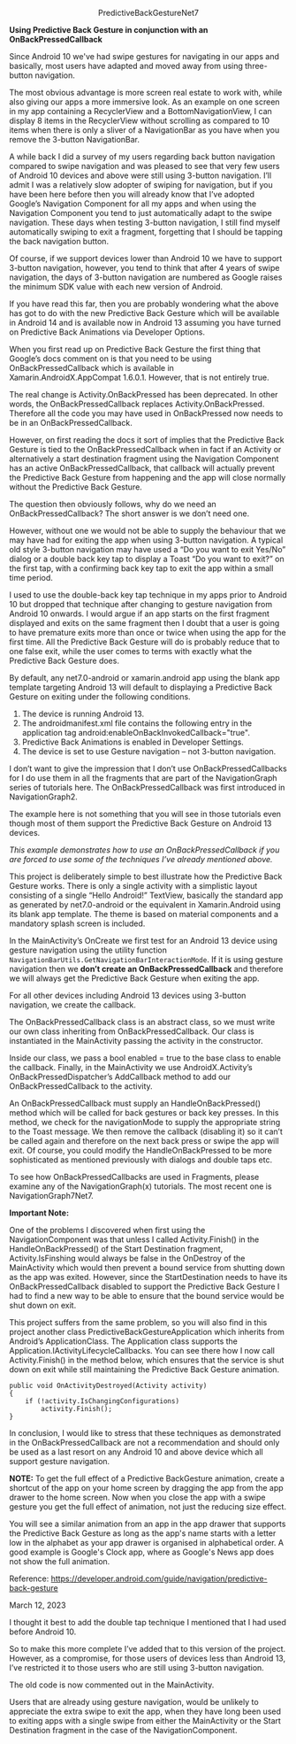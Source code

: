 ﻿<p style="text-align: center;">PredictiveBackGestureNet7</p>

**Using Predictive Back Gesture in conjunction with an OnBackPressedCallback**

Since Android 10 we've had swipe gestures for navigating in our apps and basically, most users have adapted and moved away from using three-button navigation. 

The most obvious advantage is more screen real estate to work with, while also giving our apps a more immersive look. As an example on one screen in my app containing a RecyclerView and a BottomNavigationView, I can display 8 items in the RecyclerView without scrolling as compared to 10 items when there is only a sliver of a NavigationBar as you have when you remove the 3-button NavigationBar.

A while back I did a survey of my users regarding back button navigation compared to swipe navigation and was pleased to see that very few users of Android 10 devices and above were still using 3-button navigation. I’ll admit I was a relatively slow adopter of swiping for navigation, but if you have been here before then you will already know that I’ve adopted Google’s Navigation Component for all my apps and when using the Navigation Component you tend to just automatically adapt to the swipe navigation. These days when testing 3-button navigation, I still find myself automatically swiping to exit a fragment, forgetting that I should be tapping the back navigation button.

Of course, if we support devices lower than Android 10 we have to support 3-button navigation, however, you tend to think that after 4 years of swipe navigation, the days of 3-button navigation are numbered as Google raises the minimum SDK value with each new version of Android.

If you have read this far, then you are probably wondering what the above has got to do with the new Predictive Back Gesture which will be available in Android 14 and is available now in Android 13 assuming you have turned on Predictive Back Animations via Developer Options.  

When you first read up on Predictive Back Gesture the first thing that Google’s docs comment on is that you need to be using  OnBackPressedCallback which is available in Xamarin.AndroidX.AppCompat 1.6.0.1. However, that is not entirely true.

The real change is Activity.OnBackPressed has been deprecated. In other words, the OnBackPressedCallback replaces Activity.OnBackPressed. Therefore all the code you may have used in OnBackPressed now needs to be in an OnBackPressedCallback.

However, on first reading the docs it sort of implies that the Predictive Back Gesture is tied to the OnBackPressedCallback when in fact if an Activity or alternatively a start destination fragment using the Navigation Component has an active OnBackPressedCallback, that callback will actually prevent the Predictive Back Gesture from happening and the app will close normally without the Predictive Back Gesture.

The question then obviously follows, why do we need an OnBackPressedCallback? The short answer is we don’t need one.  

However, without one we would not be able to supply the behaviour that we may have had for exiting the app when using 3-button navigation. A typical old style 3-button navigation may have used a “Do you want to exit Yes/No” dialog or a double back key tap to display a Toast “Do you want to exit?” on the first tap, with a confirming back key tap to exit the app within a small time period. 

I used to use the double-back key tap technique in my apps prior to Android 10 but dropped that technique after changing to gesture navigation from Android 10 onwards. I would argue if an app starts on the first fragment displayed and exits on the same fragment then I doubt that a user is going to have premature exits more than once or twice when using the app for the first time. All the Predictive Back Gesture will do is probably reduce that to one false exit, while the user comes to terms with exactly what the Predictive Back Gesture does.

By default, any net7.0-android or xamarin.android app using the blank app template targeting Android 13 will default to displaying a Predictive Back Gesture on exiting under the following conditions. 

1.	The device is running Android 13.
2.	The androidmanifest.xml file contains the following entry in the application tag android:enableOnBackInvokedCallback="true". 
3.	Predictive Back Animations is enabled in Developer Settings.
4.	The device is set to use Gesture navigation – not 3-button navigation.

I don’t want to give the impression that I don’t use OnBackPressedCallbacks for I do use them in all the fragments that are part of the NavigationGraph series of tutorials here. The OnBackPressedCallback was first introduced in NavigationGraph2.

The example here is not something that you will see in those tutorials even though most of them support the Predictive Back Gesture on Android 13 devices. 

*This example demonstrates how to use an OnBackPressedCallback if you are forced to use some of the techniques I’ve already mentioned above.*

This project is deliberately simple to best illustrate how the Predictive Back Gesture works. There is only a single activity with a simplistic layout consisting of a single “Hello Android!” TextView, basically the standard app as generated by net7.0-android or the equivalent in Xamarin.Android using its blank app template. The theme is based on material components and a mandatory splash screen is included.

In the MainActivity’s OnCreate we first test for an Android 13 device using gesture navigation using the utility function ```NavigationBarUtils.GetNavigationBarInteractionMode```. If it is using gesture navigation then we **don’t create an OnBackPressedCallback** and therefore we will always get the Predictive Back Gesture when exiting the app.

For all other devices including Android 13 devices using 3-button navigation, we create the callback. 

The OnBackPressedCallback class is an abstract class, so we must write our own class inheriting from OnBackPressedCallback. Our class is instantiated in the MainActivity passing the activity in the constructor. 

Inside our class, we pass a bool enabled = true to the base class to enable the callback. Finally, in the MainActivity we use AndroidX.Activity’s OnBackPressedDispatcher’s AddCallback method to add our OnBackPressedCallback to the activity. 

An OnBackPressedCallback must supply an HandleOnBackPressed() method which will be called for back gestures or back key presses. In this method, we check for the navigationMode to supply the appropriate string to the Toast message. We then remove the callback (disabling it) so it can’t be called again and therefore on the next back press or swipe the app will exit. Of course, you could modify the HandleOnBackPressed to be more sophisticated as mentioned previously with dialogs and double taps etc.

To see how OnBackPressedCallbacks are used in Fragments, please examine any of the NavigationGraph(x) tutorials. The most recent one is NavigationGraph7Net7.

**Important Note:**

One of the problems I discovered when first using the NavigationComponent was that unless I called Activity.Finish() in the HandleOnBackPressed() of the Start Destination fragment, Activity.IsFinshing would always be false in the OnDestroy of the MainActivity which would then prevent a bound service from shutting down as the app was exited. However, since the StartDestination needs to have its OnBackPressedCallback disabled to support the Predictive Back Gesture I had to find a new way to be able to ensure that the bound service would be shut down on exit.

This project suffers from the same problem, so you will also find in this project another class PredictiveBackGestureApplication which inherits from Android’s ApplicationClass. The Application class supports the Application.IActivityLifecycleCallbacks. You can see there how I now call Activity.Finish() in the method below, which ensures that the service is shut down on exit while still maintaining the Predictive Back Gesture animation.

```
public void OnActivityDestroyed(Activity activity)
{
	if (!activity.IsChangingConfigurations)
		activity.Finish();
}
```

In conclusion, I would like to stress that these techniques as demonstrated in the OnBackPressedCallback are not a recommendation and should only be used as a last resort on any Android 10 and above device which all support gesture navigation.



**NOTE:** To get the full effect of a Predictive BackGesture animation, create a shortcut of the app on your home screen by dragging the app from the app drawer to the home screen. Now when you close the app with a swipe gesture you get the full effect of animation, not just the reducing size effect.

You will see a similar animation from an app in the app drawer that supports the Predictive Back Gesture as long as the app's name starts with a letter low in the alphabet as your app drawer is organised in alphabetical order. A good example is Google's Clock app, where as Google's News app does not show the full animation.


Reference: https://developer.android.com/guide/navigation/predictive-back-gesture

March 12, 2023

I thought it best to add the double tap technique I mentioned that I had used before Android 10. 

So to make this more complete I’ve added that to this version of the project. 
However, as a compromise, for those users of devices less than Android 13, I’ve restricted it to those users who are still using 3-button navigation. 

The old code is now commented out in the MainActivity. 

Users that are already using gesture navigation, would be unlikely to appreciate the extra swipe to exit the app, when they have long been used to exiting apps with a single swipe from either the MainActivity or the Start Destination fragment in the case of the NavigationComponent.
